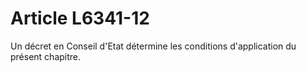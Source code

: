 # Article L6341-12

Un décret en Conseil d'Etat détermine les conditions d'application du présent chapitre.